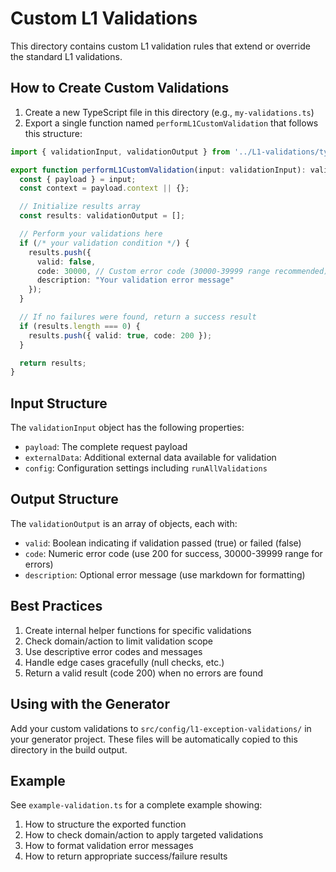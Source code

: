 # Custom L1 Validations

This directory contains custom L1 validation rules that extend or override the standard L1 validations.

## How to Create Custom Validations

1. Create a new TypeScript file in this directory (e.g., `my-validations.ts`)
2. Export a single function named `performL1CustomValidation` that follows this structure:

```typescript
import { validationInput, validationOutput } from '../L1-validations/types/test-config';

export function performL1CustomValidation(input: validationInput): validationOutput {
  const { payload } = input;
  const context = payload.context || {};

  // Initialize results array
  const results: validationOutput = [];

  // Perform your validations here
  if (/* your validation condition */) {
    results.push({
      valid: false,
      code: 30000, // Custom error code (30000-39999 range recommended)
      description: "Your validation error message"
    });
  }

  // If no failures were found, return a success result
  if (results.length === 0) {
    results.push({ valid: true, code: 200 });
  }

  return results;
}
```

## Input Structure

The `validationInput` object has the following properties:

- `payload`: The complete request payload
- `externalData`: Additional external data available for validation
- `config`: Configuration settings including `runAllValidations`

## Output Structure

The `validationOutput` is an array of objects, each with:

- `valid`: Boolean indicating if validation passed (true) or failed (false)
- `code`: Numeric error code (use 200 for success, 30000-39999 range for errors)
- `description`: Optional error message (use markdown for formatting)

## Best Practices

1. Create internal helper functions for specific validations
2. Check domain/action to limit validation scope
3. Use descriptive error codes and messages
4. Handle edge cases gracefully (null checks, etc.)
5. Return a valid result (code 200) when no errors are found

## Using with the Generator

Add your custom validations to `src/config/l1-exception-validations/` in your generator project.
These files will be automatically copied to this directory in the build output.

## Example

See `example-validation.ts` for a complete example showing:

1. How to structure the exported function
2. How to check domain/action to apply targeted validations
3. How to format validation error messages
4. How to return appropriate success/failure results
